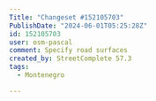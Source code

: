 ```yaml
---
Title: "Changeset #152105703"
PublishDate: "2024-06-01T05:25:28Z"
id: 152105703
user: osm-pascal
comment: Specify road surfaces
created_by: StreetComplete 57.3
tags:
  - Montenegro

---
```

